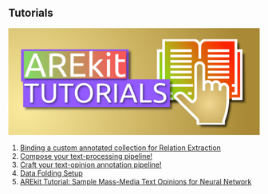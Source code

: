 ## Tutorials

<p align="center">
    <img src="logo.png"/>
</p>

1. [Binding a custom annotated collection for Relation Extraction
](https://nicolay-r.github.io/blog/articles/2022-08/arekit-collection-bind)
2. [Compose your text-processing pipeline!](https://nicolay-r.github.io/blog/articles/2022-08/arekit-text-parsing-pipeline)
3. [Craft your text-opinion annotation pipeline!](https://nicolay-r.github.io/blog/articles/2022-08/arekit-text-opinion-annotation-pipeline)
4. [Data Folding Setup](https://nicolay-r.github.io/blog/articles/2022-08/arekit-text-parsing-pipeline)
5. [AREkit Tutorial: Sample Mass-Media Text Opinions for Neural Network](https://nicolay-r.github.io/blog/articles/2022-09/arekit-sampling-networks)